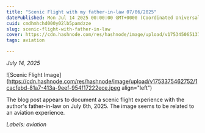 ```yaml
---
title: "Scenic Flight with my father-in-law 07/06/2025"
datePublished: Mon Jul 14 2025 00:00:00 GMT+0000 (Coordinated Universal Time)
cuid: cmdhmhchd000y02lb5pamdzze
slug: scenic-flight-with-father-in-law
cover: https://cdn.hashnode.com/res/hashnode/image/upload/v1753450651372/149373fd-702c-4e00-9f22-2be1a91947f4.jpeg
tags: aviation

---
```


*July 14, 2025*

![Scenic Flight Image](https://cdn.hashnode.com/res/hashnode/image/upload/v1753375462752/1cacfebd-81a7-413a-9eef-954f17222ece.jpeg align="left")

The blog post appears to document a scenic flight experience with the author's father-in-law on July 6th, 2025. The image seems to be related to an aviation experience.

*Labels: aviation*